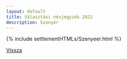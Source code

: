 ```yaml
---
layout: default
title: Választási névjegyzék 2022
description: Szenyér
---
```


{% include settlementHTMLs/Szenyeer.html %}

[Vissza](../)